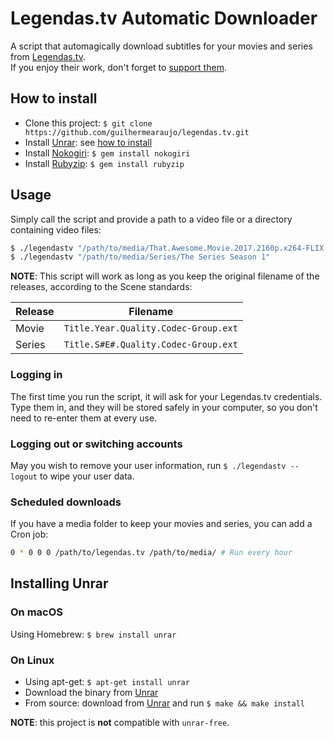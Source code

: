 # Legendas.tv Automatic Downloader

A script that automagically download subtitles for your movies and series from [Legendas.tv].  
If you enjoy their work, don't forget to [support them].

## How to install

* Clone this project: `$ git clone https://github.com/guilhermearaujo/legendas.tv.git`
* Install [Unrar]: see [how to install](#installing-unrar)
* Install [Nokogiri]: `$ gem install nokogiri`
* Install [Rubyzip]: `$ gem install rubyzip`

## Usage

Simply call the script and provide a path to a video file or a directory containing video files:

```bash
$ ./legendastv "/path/to/media/That.Awesome.Movie.2017.2160p.x264-FLIX.mkv"
$ ./legendastv "/path/to/media/Series/The Series Season 1"
```

**NOTE**: This script will work as long as you keep the original filename of the releases, according
to the Scene standards:

| Release | Filename                             |
|---------|--------------------------------------|
| Movie   | `Title.Year.Quality.Codec-Group.ext` |
| Series  | `Title.S#E#.Quality.Codec-Group.ext` |

### Logging in

The first time you run the script, it will ask for your Legendas.tv credentials. Type them in, and
they will be stored safely in your computer, so you don't need to re-enter them at every use.

### Logging out or switching accounts

May you wish to remove your user information, run `$ ./legendastv --logout` to wipe your user data.

### Scheduled downloads

If you have a media folder to keep your movies and series, you can add a Cron job:

```bash
0 * 0 0 0 /path/to/legendas.tv /path/to/media/ # Run every hour
```

## Installing Unrar

### On macOS

Using Homebrew: `$ brew install unrar`

### On Linux

* Using apt-get: `$ apt-get install unrar`
* Download the binary from [Unrar]
* From source: download from [Unrar] and run `$ make && make install`

**NOTE**: this project is **not** compatible with `unrar-free`.

[Legendas.tv]: http://legendas.tv
[support them]: http://legendas.tv/vip
[Unrar]: http://www.rarlab.com/rar_add.htm
[Nokogiri]: https://github.com/sparklemotion/nokogiri
[Rubyzip]: https://github.com/rubyzip/rubyzip
